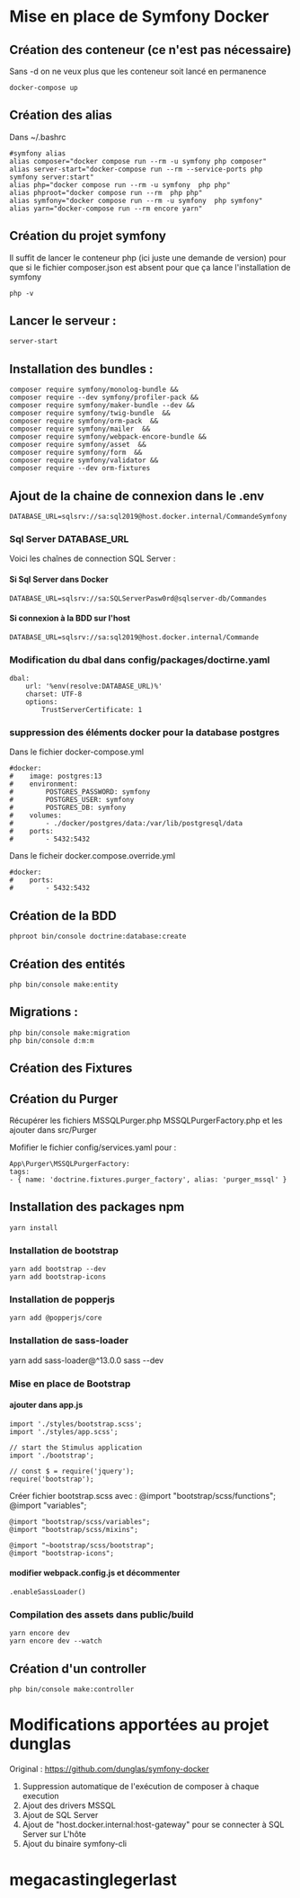 # Mise en place de Symfony Docker

## Création des conteneur (ce n'est pas nécessaire)
Sans -d on ne veux plus que les conteneur soit lancé en permanence

    docker-compose up   

## Création des alias
Dans ~/.bashrc

    #symfony alias
    alias composer="docker compose run --rm -u symfony php composer"
    alias server-start="docker-compose run --rm --service-ports php symfony server:start"
    alias php="docker compose run --rm -u symfony  php php"
    alias phproot="docker compose run --rm  php php"
    alias symfony="docker compose run --rm -u symfony  php symfony"
    alias yarn="docker-compose run --rm encore yarn"


## Création du projet symfony
Il suffit de lancer le conteneur php (ici juste une demande de version) pour que si le fichier composer.json est absent pour que ça lance l'installation de symfony

    php -v


## Lancer le serveur :
    server-start


## Installation des bundles :
    composer require symfony/monolog-bundle &&
    composer require --dev symfony/profiler-pack &&
    composer require symfony/maker-bundle --dev &&
    composer require symfony/twig-bundle  &&
    composer require symfony/orm-pack  &&
    composer require symfony/mailer  &&
    composer require symfony/webpack-encore-bundle &&
    composer require symfony/asset  &&
    composer require symfony/form  &&
    composer require symfony/validator &&
    composer require --dev orm-fixtures

## Ajout de la chaine de connexion dans le .env
    DATABASE_URL=sqlsrv://sa:sql2019@host.docker.internal/CommandeSymfony

### Sql Server DATABASE_URL

Voici les chaînes de connection SQL Server :
#### Si Sql Server dans Docker
    DATABASE_URL=sqlsrv://sa:SQLServerPasw0rd@sqlserver-db/Commandes
#### Si connexion à la BDD sur l'host
    DATABASE_URL=sqlsrv://sa:sql2019@host.docker.internal/Commande

### Modification du dbal dans config/packages/doctirne.yaml

    dbal:
        url: '%env(resolve:DATABASE_URL)%'
        charset: UTF-8
        options:
            TrustServerCertificate: 1

### suppression des éléments docker pour la database postgres

Dans le fichier docker-compose.yml

    #docker:
    #    image: postgres:13
    #    environment:
    #        POSTGRES_PASSWORD: symfony
    #        POSTGRES_USER: symfony
    #        POSTGRES_DB: symfony
    #    volumes:
    #        - ./docker/postgres/data:/var/lib/postgresql/data
    #    ports:
    #        - 5432:5432

Dans le ficheir docker.compose.override.yml

    #docker:
    #    ports:
    #        - 5432:5432


## Création de la BDD
    phproot bin/console doctrine:database:create

## Création des entités
    php bin/console make:entity

## Migrations :
    php bin/console make:migration
    php bin/console d:m:m

## Création des Fixtures

## Création du Purger
Récupérer les fichiers MSSQLPurger.php  MSSQLPurgerFactory.php et les ajouter dans src/Purger

Mofifier le fichier config/services.yaml pour :

    App\Purger\MSSQLPurgerFactory:
    tags:
    - { name: 'doctrine.fixtures.purger_factory', alias: 'purger_mssql' }

## Installation des packages npm
    yarn install

### Installation de bootstrap
    yarn add bootstrap --dev
    yarn add bootstrap-icons

### Installation de popperjs
    yarn add @popperjs/core

### Installation de sass-loader
yarn add sass-loader@^13.0.0 sass --dev

### Mise en place de Bootstrap
#### ajouter dans app.js
    import './styles/bootstrap.scss';
    import './styles/app.scss';
    
    // start the Stimulus application
    import './bootstrap';
    
    // const $ = require('jquery');
    require('bootstrap');


Créer fichier bootstrap.scss avec :
    @import "bootstrap/scss/functions";
    @import "variables";
    
    
    @import "bootstrap/scss/variables";
    @import "bootstrap/scss/mixins";
    
    @import "~bootstrap/scss/bootstrap";
    @import "bootstrap-icons";

#### modifier webpack.config.js et décommenter
    .enableSassLoader()

### Compilation des assets dans public/build
    yarn encore dev
    yarn encore dev --watch

## Création d'un controller
    php bin/console make:controller



# Modifications apportées au projet dunglas 
Original : https://github.com/dunglas/symfony-docker
1. Suppression automatique de l'exécution de composer à chaque execution
2. Ajout des drivers MSSQL
3. Ajout de SQL Server
4. Ajout de "host.docker.internal:host-gateway" pour se connecter à SQL Server sur L'hôte
5. Ajout du binaire symfony-cli
# megacastinglegerlast
